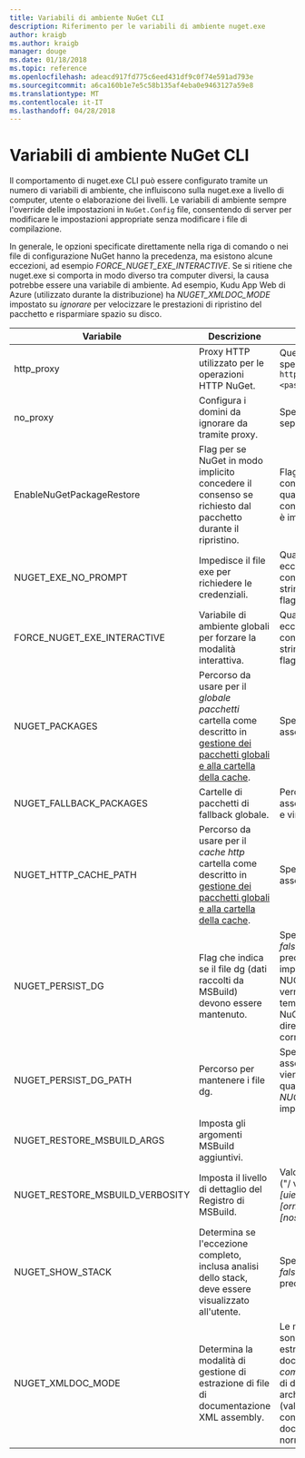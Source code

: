 ```yaml
---
title: Variabili di ambiente NuGet CLI
description: Riferimento per le variabili di ambiente nuget.exe
author: kraigb
ms.author: kraigb
manager: douge
ms.date: 01/18/2018
ms.topic: reference
ms.openlocfilehash: adeacd917fd775c6eed431df9c0f74e591ad793e
ms.sourcegitcommit: a6ca160b1e7e5c58b135af4eba0e9463127a59e8
ms.translationtype: MT
ms.contentlocale: it-IT
ms.lasthandoff: 04/28/2018
---
```

# <a name="nuget-cli-environment-variables"></a>Variabili di ambiente NuGet CLI

Il comportamento di nuget.exe CLI può essere configurato tramite un numero di variabili di ambiente, che influiscono sulla nuget.exe a livello di computer, utente o elaborazione dei livelli. Le variabili di ambiente sempre l'override delle impostazioni in `NuGet.Config` file, consentendo di server per modificare le impostazioni appropriate senza modificare i file di compilazione.

In generale, le opzioni specificate direttamente nella riga di comando o nei file di configurazione NuGet hanno la precedenza, ma esistono alcune eccezioni, ad esempio *FORCE_NUGET_EXE_INTERACTIVE*. Se si ritiene che nuget.exe si comporta in modo diverso tra computer diversi, la causa potrebbe essere una variabile di ambiente. Ad esempio, Kudu App Web di Azure (utilizzato durante la distribuzione) ha *NUGET_XMLDOC_MODE* impostato su *ignorare* per velocizzare le prestazioni di ripristino del pacchetto e risparmiare spazio su disco.

| Variabile | Descrizione | Note |
| --- | --- | --- |
| http_proxy | Proxy HTTP utilizzato per le operazioni HTTP NuGet. | Questo potrebbe essere specificato come `http://<username>:<password>@proxy.com`. |
| no_proxy | Configura i domini da ignorare da tramite proxy. | Specificare come domini separati da virgola (,). |
| EnableNuGetPackageRestore | Flag per se NuGet in modo implicito concedere il consenso se richiesto dal pacchetto durante il ripristino. | Flag specificato viene considerato *true* oppure *1*, qualsiasi altro valore considerato come flag non è impostata. |
| NUGET_EXE_NO_PROMPT | Impedisce il file exe per richiedere le credenziali. | Qualsiasi valore ad eccezione del fatto verrà considerata come una stringa vuota o null, questo flag set/true. |
| FORCE_NUGET_EXE_INTERACTIVE | Variabile di ambiente globali per forzare la modalità interattiva. | Qualsiasi valore ad eccezione del fatto verrà considerata come una stringa vuota o null, questo flag set/true. |
| NUGET_PACKAGES | Percorso da usare per il *globale pacchetti* cartella come descritto in [gestione dei pacchetti globali e alla cartella della cache](../consume-packages/managing-the-global-packages-and-cache-folders.md). | Specificato come percorso assoluto. |
| NUGET_FALLBACK_PACKAGES | Cartelle di pacchetti di fallback globale. | Percorsi di cartella assoluto separati da punto e virgola (;). |
| NUGET_HTTP_CACHE_PATH | Percorso da usare per il *cache http* cartella come descritto in [gestione dei pacchetti globali e alla cartella della cache](../consume-packages/managing-the-global-packages-and-cache-folders.md). | Specificato come percorso assoluto. |
| NUGET_PERSIST_DG | Flag che indica se il file dg (dati raccolti da MSBuild) devono essere mantenuto. | Specificato come *true* o *false* (impostazione predefinita), se non impostato NUGET_PERSIST_DG_PATH verrà archiviato in directory temporanea (cartella NuGetScratch nella directory temp di ambiente corrente). |
| NUGET_PERSIST_DG_PATH | Percorso per mantenere i file dg. | Specificato come percorso assoluto, questa opzione viene utilizzato solo quando *NUGET_PERSIST_DG* è impostata su true. |
| NUGET_RESTORE_MSBUILD_ARGS | Imposta gli argomenti MSBuild aggiuntivi. | |
| NUGET_RESTORE_MSBUILD_VERBOSITY | Imposta il livello di dettaglio del Registro di MSBuild. | Valore predefinito è *quiet* ("/ v: q"). I valori possibili *q [uiet]*, *m [inimal]*, *n [ormal]*, *d [etailed]*, e *diag [nostic]*. |
| NUGET_SHOW_STACK | Determina se l'eccezione completo, inclusa analisi dello stack, deve essere visualizzato all'utente. | Specificato come *true* o *false* (impostazione predefinita). |
| NUGET_XMLDOC_MODE | Determina la modalità di gestione di estrazione di file di documentazione XML assembly. | Le modalità supportate sono *ignorare* (non estrarre i file di documentazione XML), *comprimere* (archiviare file di documento XML come archivio zip) o *Nessuno* (valore predefinito, considerare i file di documento XML come normale file). |
